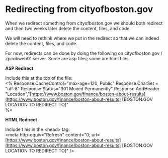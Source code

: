 # Redirecting from cityofboston.gov

When we redirect something from cityofboston.gov we should both redirect and then two weeks later delete the content, files, and code.

We will need to rethink where we put in the redirect so that we can indeed delete the content, files, and code.

For now, redirects can be done by doing the following on cityofboston.gov / zpcobweb01 server. Some are asp files; some are html files.

**ASP Redirect**

Include this at the top of the file:   
&lt;% Response.CacheControl="max-age=120, Public" Response.CharSet = "utf-8" Response.Status="301 Moved Permanently" Response.AddHeader "Location","[https://www.boston.gov/finance/boston-about-results](https://www.boston.gov/finance/boston-about-results) \[BOSTON.GOV LOCATION TO REDIRECT TO\]"  
%&gt;

**HTML Redirect**

Include t his in the &lt;head&gt; tag:  
&lt;meta http-equiv="Refresh" content="0; url=[https://www.boston.gov/finance/boston-about-results](https://www.boston.gov/finance/boston-about-results) \[BOSTON.GOV LOCATION TO REDIRECT TO\]" /&gt;

